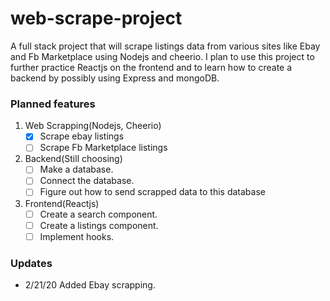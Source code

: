 # web-scrape-project
A full stack project that will scrape listings data from various sites like Ebay and Fb Marketplace using Nodejs and cheerio. I plan to use this project to further practice Reactjs on the frontend and to learn how to create a backend by possibly using Express and mongoDB.


### Planned features
 1. Web Scrapping(Nodejs, Cheerio)
    * [x] Scrape ebay listings
    * [ ] Scrape Fb Marketplace listings
 2. Backend(Still choosing)
    * [ ] Make a database.
    * [ ] Connect the database.
    * [ ] Figure out how to send scrapped data to this database
 3. Frontend(Reactjs)
    * [ ] Create a search component.
    * [ ] Create a listings component.
    * [ ] Implement hooks.

### Updates
- 2/21/20 Added Ebay scrapping.
